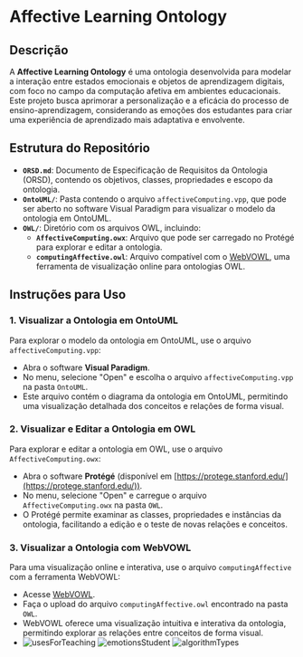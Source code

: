 # Affective Learning Ontology

## Descrição

A **Affective Learning Ontology** é uma ontologia desenvolvida para modelar a interação entre estados emocionais e objetos de aprendizagem digitais, com foco no campo da computação afetiva em ambientes educacionais. Este projeto busca aprimorar a personalização e a eficácia do processo de ensino-aprendizagem, considerando as emoções dos estudantes para criar uma experiência de aprendizado mais adaptativa e envolvente.

## Estrutura do Repositório

- **`ORSD.md`**: Documento de Especificação de Requisitos da Ontologia (ORSD), contendo os objetivos, classes, propriedades e escopo da ontologia.
- **`OntoUML/`**: Pasta contendo o arquivo `affectiveComputing.vpp`, que pode ser aberto no software Visual Paradigm para visualizar o modelo da ontologia em OntoUML.
- **`OWL/`**: Diretório com os arquivos OWL, incluindo:
  - **`AffectiveComputing.owx`**: Arquivo que pode ser carregado no Protégé para explorar e editar a ontologia.
  - **`computingAffective.owl`**: Arquivo compatível com o [WebVOWL](https://service.tib.eu/webvowl/), uma ferramenta de visualização online para ontologias OWL.

## Instruções para Uso

### 1. Visualizar a Ontologia em OntoUML

Para explorar o modelo da ontologia em OntoUML, use o arquivo `affectiveComputing.vpp`:

- Abra o software **Visual Paradigm**.
- No menu, selecione "Open" e escolha o arquivo `affectiveComputing.vpp` na pasta `OntoUML`.
- Este arquivo contém o diagrama da ontologia em OntoUML, permitindo uma visualização detalhada dos conceitos e relações de forma visual.

### 2. Visualizar e Editar a Ontologia em OWL

Para explorar e editar a ontologia em OWL, use o arquivo `AffectiveComputing.owx`:

- Abra o software **Protégé** (disponível em [https://protege.stanford.edu/](https://protege.stanford.edu/)).
- No menu, selecione "Open" e carregue o arquivo `AffectiveComputing.owx` na pasta `OWL`.
- O Protégé permite examinar as classes, propriedades e instâncias da ontologia, facilitando a edição e o teste de novas relações e conceitos.

### 3. Visualizar a Ontologia com WebVOWL

Para uma visualização online e interativa, use o arquivo `computingAffective` com a ferramenta WebVOWL:

- Acesse [WebVOWL](https://service.tib.eu/webvowl/).
- Faça o upload do arquivo `computingAffective.owl` encontrado na pasta `OWL`.
- WebVOWL oferece uma visualização intuitiva e interativa da ontologia, permitindo explorar as relações entre conceitos de forma visual.
- ![usesForTeaching](https://github.com/user-attachments/assets/8c84a36b-16e2-43be-b926-2b3bf1b3893d)
![emotionsStudent](https://github.com/user-attachments/assets/a7737dfd-c7f1-44c1-ad59-b52ad9d9f99e)
![algorithmTypes](https://github.com/user-attachments/assets/3cca54e6-5ad7-4f96-a93d-9bd321cc4685)

